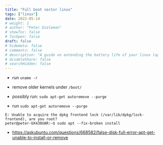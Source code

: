 ```yaml
---
title: "Full boot sector linux"
tags: ["linux"]
date: 2022-05-14
# weight: 1
# author: "Peter Dieleman"
# showToc: false
# TocOpen: false
draft: false
# hidemeta: false
# comments: false
# description: "A guide on extending the battery life of your linux laptop"
# disableShare: false
# searchHidden: false
---
```


- run `uname -r`
- remove older kernels under `/boot/`

- possibly run: `sudo apt-get autoremove --purge`

- run `sudo apt-get autoremove --purge`

```
E: Unable to acquire the dpkg frontend lock (/var/lib/dpkg/lock-frontend), are you root?
peter@peter-UX430UAR:~$ sudo apt --fix-broken install
```

- <https://askubuntu.com/questions/668582/false-disk-full-error-apt-get-unable-to-install-or-remove>